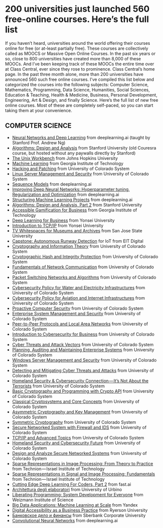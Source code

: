 # 200 universities just launched 560 free-online courses. Here’s the full list
If you haven’t heard, universities around the world offering their courses online for free (or at-least partially free). These courses are collectively called as MOOCS or Massive Open Online Courses. In the past six years or so, close to 800 universities have created more than 8,000 of these MOOCs. And I’ve been keeping track of these MOOCs the entire time over at Class Central, ever since they rose to prominence.  Class Central’s home page. In the past three month alone, more than 200 universities have announced 560 such free online courses. I’ve compiled this list below and categorized the courses into the following subjects: Computer Science, Mathematics, Programming, Data Science, Humanities, Social Sciences, Education & Teaching, Health & Medicine, Business, Personal Development, Engineering, Art & Design, and finally Science. Here’s the full list of new free online courses. Most of these are completely self-paced, so you can start taking them at your convenience.

## COMPUTER SCIENCE
* [Neural Networks and Deep Learning](https://www.coursera.org/learn/neural-networks-deep-learning) from deeplearning.ai (taught by Stanford Prof. Andrew Ng)
* [Algorithms: Design and Analysis](https://lagunita.stanford.edu/courses/course-v1:Engineering+Algorithms1+SelfPaced/about) from Stanford University (old Couresra course, but hosted without any paywalls directly by Stanford)
*  [The Unix Workbench](https://www.coursera.org/learn/unix) from Johns Hopkins University
*  [Machine Learning](https://www.edx.org/course/machine-learning-gtx-cs7641x) from Georgia Institute of Technology
*  [Hacking and Patching](https://www.coursera.org/learn/hacking-patching) from University of Colorado System
*  [Linux Server Management and Security](https://www.coursera.org/learn/linux-server-management-security) from University of Colorado System
*  [Sequence Models](https://www.coursera.org/learn/nlp-sequence-models) from deeplearning.ai
* [Improving Deep Neural Networks: Hyperparameter tuning, Regularization and Optimization](https://www.coursera.org/learn/deep-neural-network) from deeplearning.ai
*  [Structuring Machine Learning Projects](https://www.coursera.org/learn/machine-learning-projects) from deeplearning.ai
*  [Algorithms: Design and Analysis, Part 2](https://lagunita.stanford.edu/courses/course-v1:Engineering+Algorithms2+SelfPaced/about) from Stanford University
*  [Accessible Gamification for Business](https://www.edx.org/course/accessible-gamification-business-gtx-hdm1-1ax) from Georgia Institute of Technology
*  [Deep Learning for Business](https://www.coursera.org/learn/deep-learning-business) from Yonsei University
*  [Introduction to TCP/IP](https://www.coursera.org/learn/tcpip) from Yonsei University
* [TV Whitespaces for Museums and Archives](https://www.canvas.net/browse/sjsu/courses/tv-whitespace) from San Jose State University
*  [Capstone: Autonomous Runway Detection](https://www.coursera.org/learn/autonomous-runway-detection) for IoT from EIT Digital
*  [Cryptography and Information Theory](https://www.coursera.org/learn/crypto-info-theory) from University of Colorado System
*  [Cryptographic Hash and Integrity Protection](https://www.coursera.org/learn/cryptographic-hash-integrity-protection) from University of Colorado System
*  [Fundamentals of Network Communication](https://www.coursera.org/learn/fundamentals-network-communications) from University of Colorado System
*  [Packet Switching Networks and Algorithms](https://www.coursera.org/learn/packet-switching-networks-algorithms) from University of Colorado System
* [Cybersecurity Policy for Water and Electricity Infrastructures](https://www.coursera.org/learn/cybersecurity-policy-water-electricity) from University of Colorado System
* [Cybersecurity Policy for Aviation and Internet Infrastructures](https://www.coursera.org/learn/cybersecurity-policy-aviation-internet) from University of Colorado System 
*  [Proactive Computer Security](https://www.coursera.org/learn/proactive-computer-security) from University of Colorado System
*  [Enterprise System Management and Security](https://www.coursera.org/learn/enterprise-system-management-security) from University of Colorado System
*  [Peer-to-Peer Protocols and Local Area Networks](https://www.coursera.org/learn/peer-to-peer-protocols-local-area-networks) from University of Colorado System
*  [Introduction to Cybersecurity for Business](https://www.coursera.org/learn/intro-cyber-security-business) from University of Colorado System
* [Cyber Threats and Attack Vectors](https://www.coursera.org/learn/cyber-threats-attack-vectors) from University of Colorado System
*  [Planning, Auditing and Maintaining Enterprise Systems](https://www.coursera.org/learn/planning-auditing-maintaining-enterprise-systems) from University of Colorado System
*  [Windows Server Management and Security](https://www.coursera.org/learn/windows-server-management-security) from University of Colorado System
*  [Detecting and Mitigating Cyber Threats and Attacks](https://www.coursera.org/learn/detecting-cyber-attacks) from University of Colorado System
*  [Homeland Security & Cybersecurity Connection — It’s Not About the Terrorists](https://www.coursera.org/learn/homeland-security-cybersecurity-connection) from University of Colorado System
*  [Basic Cryptography and Programming with Crypto API](https://www.coursera.org/learn/basic-cryptography-and-crypto-api) from University of Colorado System
* [Classical Cryptosystems and Core Concepts](https://www.coursera.org/learn/classical-cryptosystems) from University of Colorado System
*  [Asymmetric Cryptography and Key Management](https://www.coursera.org/learn/asymmetric-crypto) from University of Colorado System
*  [Symmetric Cryptography](https://www.coursera.org/learn/symmetric-crypto) from University of Colorado System
*  [Secure Networked System with Firewall and IDS](https://www.coursera.org/learn/secure-networked-system-with-firewall-ids) from University of Colorado System
*  [TCP/IP and Advanced Topics](https://www.coursera.org/learn/tcp-ip-advanced) from University of Colorado System
*  [Homeland Security and Cybersecurity Future](https://www.coursera.org/learn/homeland-security-cybersecurity-future) from University of Colorado System
* [Design and Analyze Secure Networked Systems](https://www.coursera.org/learn/design-secure-networked-systems) from University of Colorado System
*  [Sparse Representations in Image Processing: From Theory to Practice](https://www.edx.org/course/sparse-representations-image-processing-israelx-236862-2x) from Technion — Israel Institute of Technology
*  [Sparse Representations in Signal and Image Processing: Fundamentals](https://www.edx.org/course/sparse-representations-signal-image-israelx-236862-1x) from Technion — Israel Institute of Technology
*  [Cutting Edge Deep Learning For Coders, Part 2](http://course.fast.ai/part2.html) from fast.ai
*  [Architettura degli elaboratori](https://platform.europeanmoocs.eu/course_architettura_degli_elaboratori) from University of Urbino
*  [Liberating Programming: System Development for Everyone](https://www.edx.org/course/liberating-programming-system-israelx-libprogx) from Weizmann Institute of Science
* [Big Data Applications: Machine Learning at Scale](https://www.coursera.org/learn/machine-learning-applications-big-data) from Yandex
* [Digital Accessibility as a Business Practice](https://www.canvas.net/browse/ryersonu/courses/digital-accessibility) from Ryerson University
* [Банковское дело и финансы](https://www.coursera.org/learn/bankovskoye-delo-finansy) from Sberbank Corporate University
* [Convolutional Neural Networks](https://www.coursera.org/learn/convolutional-neural-networks) from deeplearning.ai
